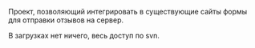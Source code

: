 Проект, позволяющий интегрировать в существующие сайты формы для отправки отзывов на сервер.

В загрузках нет ничего, весь доступ по svn.